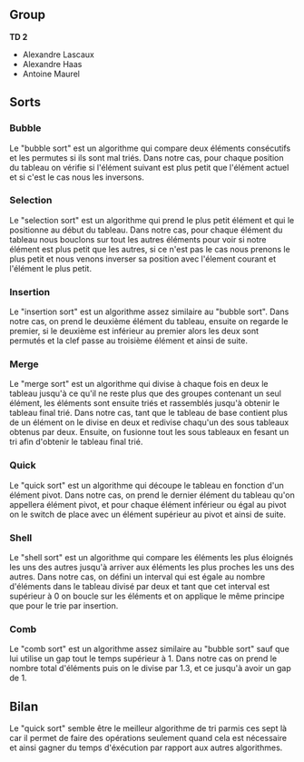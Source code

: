 ## Group
__TD 2__
- Alexandre Lascaux
- Alexandre Haas
- Antoine Maurel

## Sorts
### Bubble
Le "bubble sort" est un algorithme qui compare deux éléments consécutifs et les permutes si ils sont mal triés. Dans notre cas, pour chaque position du tableau on vérifie si l'élément suivant est plus petit que l'élément actuel et si c'est le cas nous les inversons.
### Selection
Le "selection sort" est un algorithme qui prend le plus petit élément et qui le positionne au début du tableau. Dans notre cas, pour chaque élément du tableau nous bouclons sur tout les autres éléments pour voir si notre élément est plus petit que les autres, si ce n'est pas le cas nous prenons le plus petit et nous venons inverser sa position avec l'élement courant et l'élément le plus petit.
### Insertion
Le "insertion sort" est un algorithme assez similaire au "bubble sort". Dans notre cas, on prend le deuxième élément du tableau, ensuite on regarde le premier, si le deuxième est inférieur au premier alors les deux sont permutés et la clef passe au troisième élément et ainsi de suite.
### Merge
Le "merge sort" est un algorithme qui divise à chaque fois en deux le tableau jusqu'à ce qu'il ne reste plus que des groupes contenant un seul élément, les éléments sont ensuite triés et rassemblés jusqu'à obtenir le tableau final trié. Dans notre cas, tant que le tableau de base contient plus de un élément on le divise en deux et redivise chaqu'un des sous tableaux obtenus par deux. Ensuite, on fusionne tout les sous tableaux en fesant un tri afin d'obtenir le tableau final trié.
### Quick
Le "quick sort" est un algorithme qui découpe le tableau en fonction d'un élément pivot. Dans notre cas, on prend le dernier élément du tableau qu'on appellera élément pivot, et pour chaque élément inférieur ou égal au pivot on le switch de place avec un élément supérieur au pivot et ainsi de suite.
### Shell
Le "shell sort" est un algorithme qui compare les éléments les plus éloignés les uns des autres jusqu'à arriver aux éléments les plus proches les uns des autres. Dans notre cas, on défini un interval qui est égale au nombre d'éléments dans le tableau divisé par deux et tant que cet interval est supérieur à 0 on boucle sur les éléments et on applique le même principe que pour le trie par insertion.
### Comb
Le "comb sort" est un algorithme assez similaire au "bubble sort" sauf que lui utilise un gap tout le temps supérieur à 1. Dans notre cas on prend le nombre total d'éléments puis on le divise par 1.3, et ce jusqu'à avoir un gap de 1.

## Bilan
Le "quick sort" semble être le meilleur algorithme de tri parmis ces sept là car il permet de faire des opérations seulement quand cela est nécessaire et ainsi gagner du temps d'éxécution par rapport aux autres algorithmes.